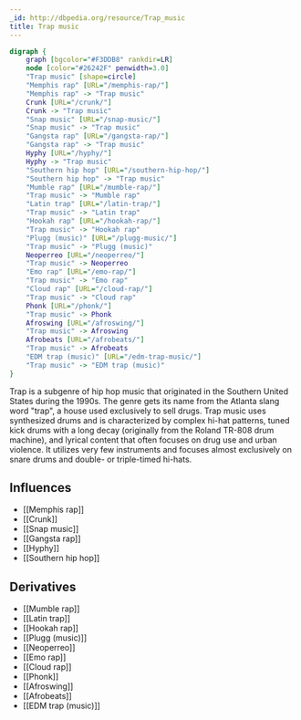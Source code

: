 ```yaml
---
_id: http://dbpedia.org/resource/Trap_music
title: Trap music
---
```


```dot
digraph {
	graph [bgcolor="#F3DDB8" rankdir=LR]
	node [color="#26242F" penwidth=3.0]
	"Trap music" [shape=circle]
	"Memphis rap" [URL="/memphis-rap/"]
	"Memphis rap" -> "Trap music"
	Crunk [URL="/crunk/"]
	Crunk -> "Trap music"
	"Snap music" [URL="/snap-music/"]
	"Snap music" -> "Trap music"
	"Gangsta rap" [URL="/gangsta-rap/"]
	"Gangsta rap" -> "Trap music"
	Hyphy [URL="/hyphy/"]
	Hyphy -> "Trap music"
	"Southern hip hop" [URL="/southern-hip-hop/"]
	"Southern hip hop" -> "Trap music"
	"Mumble rap" [URL="/mumble-rap/"]
	"Trap music" -> "Mumble rap"
	"Latin trap" [URL="/latin-trap/"]
	"Trap music" -> "Latin trap"
	"Hookah rap" [URL="/hookah-rap/"]
	"Trap music" -> "Hookah rap"
	"Plugg (music)" [URL="/plugg-music/"]
	"Trap music" -> "Plugg (music)"
	Neoperreo [URL="/neoperreo/"]
	"Trap music" -> Neoperreo
	"Emo rap" [URL="/emo-rap/"]
	"Trap music" -> "Emo rap"
	"Cloud rap" [URL="/cloud-rap/"]
	"Trap music" -> "Cloud rap"
	Phonk [URL="/phonk/"]
	"Trap music" -> Phonk
	Afroswing [URL="/afroswing/"]
	"Trap music" -> Afroswing
	Afrobeats [URL="/afrobeats/"]
	"Trap music" -> Afrobeats
	"EDM trap (music)" [URL="/edm-trap-music/"]
	"Trap music" -> "EDM trap (music)"
}
```

Trap is a subgenre of hip hop music that originated in the Southern United States during the 1990s. The genre gets its name from the Atlanta slang word "trap", a house used exclusively to sell drugs. Trap music uses synthesized drums and is characterized by complex hi-hat patterns, tuned kick drums with a long decay (originally from the Roland TR-808 drum machine), and lyrical content that often focuses on drug use and urban violence. It utilizes very few instruments and focuses almost exclusively on snare drums and double- or triple-timed hi-hats.

## Influences

- [[Memphis rap]]
- [[Crunk]]
- [[Snap music]]
- [[Gangsta rap]]
- [[Hyphy]]
- [[Southern hip hop]]

## Derivatives

- [[Mumble rap]]
- [[Latin trap]]
- [[Hookah rap]]
- [[Plugg (music)]]
- [[Neoperreo]]
- [[Emo rap]]
- [[Cloud rap]]
- [[Phonk]]
- [[Afroswing]]
- [[Afrobeats]]
- [[EDM trap (music)]]
